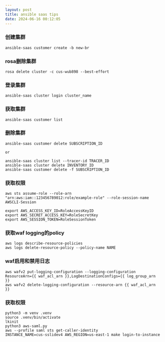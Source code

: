 ```yaml
---
layout: post
title: ansible saas tips
date: 2024-06-16 00:12:05
---
```


### 创建集群

```
ansible-saas customer create -b new-br
```

### rosa删除集群

```
rosa delete cluster -c cus-wub898 --best-effort
```

### 登录集群

```
ansible-saas cluster login cluster_name
```

### 获取集群

```
ansible-saas customer list
```

### 删除集群

```
ansible-saas customer delete SUBSCRIPTION_ID

or

ansible-saas cluster list --tracer-id TRACER_ID
ansible-saas cluster delete INVENTORY_ID
ansible-saas customer delete -f SUBSCRIPTION_ID
```

### 获取权限

```
aws sts assume-role --role-arn "arn:aws:iam::123456789012:role/example-role" --role-session-name AWSCLI-Session

export AWS_ACCESS_KEY_ID=RoleAccessKeyID
export AWS_SECRET_ACCESS_KEY=RoleSecretKey
export AWS_SESSION_TOKEN=RoleSessionToken
```

### 获取waf logging的policy

```
aws logs describe-resource-policies
aws logs delete-resource-policy --policy-name NAME
```

### waf启用和禁用日志

```
aws wafv2 put-logging-configuration --logging-configuration ResourceArn={{ waf_acl_arn }},LogDestinationConfigs={{ log_group_arn }}
aws wafv2 delete-logging-configuration --resource-arn {{ waf_acl_arn }}
```

### 获取权限

```
python3 -m venv .venv
source .venv/bin/activate
lkinit
python3 aws-saml.py
aws --profile saml sts get-caller-identity
INSTANCE_NAME=cus-sslidev4 AWS_REGION=us-east-1 make login-to-instance
```
